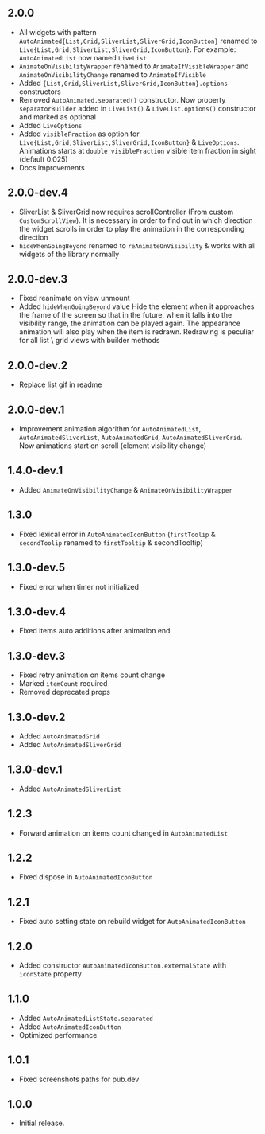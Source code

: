 ## 2.0.0

* All widgets with pattern `AutoAnimated{List,Grid,SliverList,SliverGrid,IconButton}` renamed to `Live{List,Grid,SliverList,SliverGrid,IconButton}`. For example: `AutoAnimatedList` now named `LiveList`
* `AnimateOnVisibilityWrapper` renamed to `AnimateIfVisibleWrapper` and `AnimateOnVisibilityChange` renamed to `AnimateIfVisible`
* Added `{List,Grid,SliverList,SliverGrid,IconButton}.options` constructors
* Removed `AutoAnimated.separated()` constructor. Now property `separatorBuilder` added in `LiveList()` & `LiveList.options()` constructor and marked as optional
* Added `LiveOptions`
* Added `visibleFraction` as option for `Live{List,Grid,SliverList,SliverGrid,IconButton}` & `LiveOptions`. Animations starts at `double visibleFraction` visible item fraction in sight (default 0.025)
* Docs improvements

## 2.0.0-dev.4

* SliverList & SliverGrid now requires scrollController (From custom `CustomScrollView`). It is necessary in order to find out in which direction the widget scrolls in order to play the animation in the corresponding direction
* `hideWhenGoingBeyond` renamed to `reAnimateOnVisibility` & works with all widgets of the library normally

## 2.0.0-dev.3

* Fixed reanimate on view unmount
* Added `hideWhenGoingBeyond` value Hide the element when it approaches the frame of the screen so that in the future, when it falls into the visibility  range, the animation can be played again. The appearance animation will also play when the item is redrawn. Redrawing is peculiar for all list \ grid views with builder methods

## 2.0.0-dev.2

* Replace list gif in readme

## 2.0.0-dev.1

* Improvement animation algorithm for `AutoAnimatedList`, `AutoAnimatedSliverList`, `AutoAnimatedGrid`, `AutoAnimatedSliverGrid`. 
Now animations start on scroll (element visibility change)

## 1.4.0-dev.1

* Added `AnimateOnVisibilityChange` & `AnimateOnVisibilityWrapper`

## 1.3.0

* Fixed lexical error in `AutoAnimatedIconButton` (`firstToolip` & `secondToolip` renamed to `firstTooltip` & secondTooltip)

## 1.3.0-dev.5

* Fixed error when timer not initialized

## 1.3.0-dev.4

* Fixed items auto additions after animation end

## 1.3.0-dev.3

* Fixed retry animation on items count change
* Marked `itemCount` required 
* Removed deprecated props

## 1.3.0-dev.2

* Added `AutoAnimatedGrid`
* Added `AutoAnimatedSliverGrid`

## 1.3.0-dev.1

* Added `AutoAnimatedSliverList`

## 1.2.3

* Forward animation on items count changed in `AutoAnimatedList`

## 1.2.2 

* Fixed dispose in `AutoAnimatedIconButton`

## 1.2.1

* Fixed auto setting state on rebuild widget for `AutoAnimatedIconButton`

## 1.2.0

* Added constructor `AutoAnimatedIconButton.externalState` with `iconState` property

## 1.1.0

* Added `AutoAnimatedListState.separated`
* Added `AutoAnimatedIconButton`
* Optimized performance


## 1.0.1

* Fixed screenshots paths for pub.dev

## 1.0.0

* Initial release.
